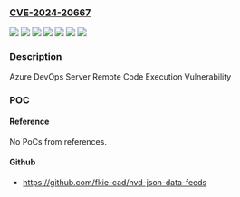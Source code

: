 ### [CVE-2024-20667](https://cve.mitre.org/cgi-bin/cvename.cgi?name=CVE-2024-20667)
![](https://img.shields.io/static/v1?label=Product&message=Azure%20DevOps%20Server%202020.1.2&color=blue)
![](https://img.shields.io/static/v1?label=Product&message=Azure%20DevOps%20Server%202022&color=blue)
![](https://img.shields.io/static/v1?label=Product&message=Azure%20DevOps%20Server&color=blue)
![](https://img.shields.io/static/v1?label=Version&message=1.0.0%3C%2020240126.6%20&color=brighgreen)
![](https://img.shields.io/static/v1?label=Version&message=2020.1.0%3C%2020240126.2%20&color=brighgreen)
![](https://img.shields.io/static/v1?label=Version&message=20231128.1%3C%2020240126.4%20&color=brighgreen)
![](https://img.shields.io/static/v1?label=Vulnerability&message=Remote%20Code%20Execution&color=brighgreen)

### Description

Azure DevOps Server Remote Code Execution Vulnerability

### POC

#### Reference
No PoCs from references.

#### Github
- https://github.com/fkie-cad/nvd-json-data-feeds


